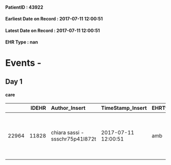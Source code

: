 
#### PatientID : 43922
#### Earliest Date on Record : 2017-07-11 12:00:51
#### Latest Date on Record : 2017-07-11 12:00:51
#### EHR Type : nan

# Events - 

## Day 1

#### care
|       |   IDEHR | Author_Insert                   | TimeStamp_Insert    | EHRType   |   PatientID |   IDGESTIONE_AUSILI |   opt_annulla_consegna | ds_note_x                                          | dt_Ric_consegna     | opt_ausilio                                     |
|------:|--------:|:--------------------------------|:--------------------|:----------|------------:|--------------------:|-----------------------:|:---------------------------------------------------|:--------------------|:------------------------------------------------|
| 22964 |   11828 | chiara sassi - ssschr75p41l872t | 2017-07-11 12:00:51 | amb       |       43922 |               22937 |                      0 | x delivery contact his daughter marina 335 7301014 | 2017-07-11 00:00:00 | electronic articulated bed with side rails # 14 |


